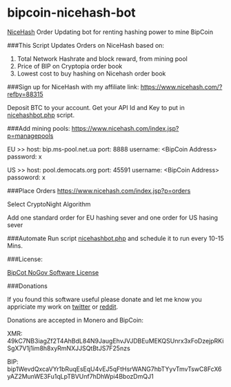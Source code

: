 # bipcoin-nicehash-bot
[NiceHash](https://www.nicehash.com/?refby=88315) Order Updating bot for renting hashing power to mine BipCoin

###This Script Updates Orders on NiceHash based on:

1. Total Network Hashrate and block reward, from mining pool
2. Price of BIP on Cryptopia order book
3. Lowest cost to buy hashing on Nicehash order book

###Sign up for NiceHash with my affiliate link:
https://www.nicehash.com/?refby=88315

Deposit BTC to your account. Get your API Id and Key to put in [nicehashbot.php](https://github.com/KittyCatTech/bipcoin-nicehash-bot/blob/master/nicehashbot.php) script.

###Add mining pools: 
https://www.nicehash.com/index.jsp?p=managepools

EU >> host: bip.ms-pool.net.ua port: 8888 username: \<BipCoin Address> password: x

US >> host: pool.democats.org port: 45591 username: \<BipCoin Address> passoword: x

###Place Orders
https://www.nicehash.com/index.jsp?p=orders

Select CryptoNight Algorithm

Add one standard order for EU hashing sever and one order for US hasing sever

###Automate
Run script [nicehashbot.php](https://github.com/KittyCatTech/bipcoin-nicehash-bot/blob/master/nicehashbot.php) and schedule it to run every 10-15 Mins.

###License:

[BipCot NoGov Software License](https://github.com/KittyCatTech/bipcoin-nicehash-bot/blob/master/LICENSE)

###Donations

If you found this software useful please donate and let me know you appriciate my work on [twitter](http://twitter.com/KittyCatTech) or [reddit](https://www.reddit.com/user/KittyCatTech).

Donations are accepted in Monero and BipCoin:

XMR: 49kC7NB3iagZf2T4AhBdL84N9JaugEhvJVJDBEuMEKQSUnrx3xFoDzejpRKiSgX7V1j1im8h8xyRmNXJJSQtBtJS7F25nzs

BIP: bip1WevdQxcaVYr1bRuqEsEqU4vEJ5qFtHsrWANG7hbTYyvTmvTswC8FcX6yAZ2MunWE3Fu1qLpTBVUnf7hDhWpi4BbozDmQJ1
